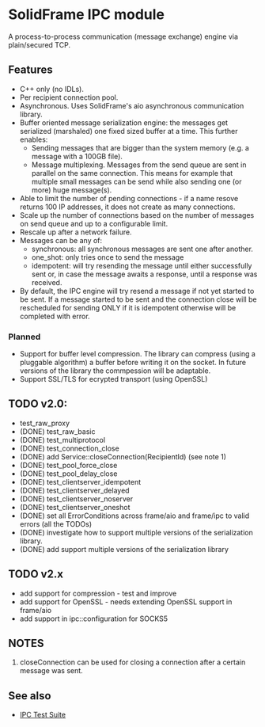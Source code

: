 # SolidFrame IPC module

A process-to-process communication (message exchange) engine via plain/secured TCP.

## Features

* C++ only (no IDLs).
* Per recipient connection pool.
* Asynchronous. Uses SolidFrame's aio asynchronous communication library.
* Buffer oriented message serialization engine: the messages get serialized (marshaled) one fixed sized buffer at a time. This further enables:
	* Sending messages that are bigger than the system memory (e.g. a message with a 100GB file).
	* Message multiplexing. Messages from the send queue are sent in parallel on the same connection. This means for example that multiple small messages can be send while also sending one (or more) huge message(s).
* Able to limit the number of pending connections - if a name resove returns 100 IP addresses, it does not create as many connections.
* Scale up the number of connections based on the number of messages on send queue and up to a configurable limit.
* Rescale up after a network failure.
* Messages can be any of:
	* synchronous: all synchronous messages are sent one after another.
	* one_shot: only tries once to send the message
	* idempotent: will try resending the message until either successfully sent or, in case the message awaits a response, until a response was received. 
* By default, the IPC engine will try resend a message if not yet started to be sent. If a message started to be sent and the connection close will be rescheduled for sending ONLY if it is idempotent otherwise will be completed with error.

### Planned
* Support for buffer level compression. The library can compress (using a pluggable algorithm) a buffer before writing it on the socket. In future versions of the library the commpession will be adaptable.
* Support SSL/TLS for ecrypted transport (using OpenSSL)

## TODO v2.0:

* test_raw_proxy
* (DONE) test_raw_basic
* (DONE) test_multiprotocol
* (DONE) test_connection_close
* (DONE) add Service::closeConnection(RecipientId) (see note 1)
* (DONE) test_pool_force_close
* (DONE) test_pool_delay_close
* (DONE) test_clientserver_idempotent
* (DONE) test_clientserver_delayed
* (DONE) test_clientserver_noserver
* (DONE) test_clientserver_oneshot
* (DONE) set all ErrorConditions across frame/aio and frame/ipc to valid errors (all the TODOs)
* (DONE) investigate how to support multiple versions of the serialization library.
* (DONE) add support multiple versions of the serialization library

## TODO v2.x

* add support for compression - test and improve
* add support for OpenSSL - needs extending OpenSSL support in frame/aio
* add support in ipc::configuration for SOCKS5

## NOTES
1. closeConnection can be used for closing a connection after a certain message was sent.

## See also
* [IPC Test Suite](test/README.md)

